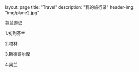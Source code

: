 
layout: page
title: "Travel"
description: "我的旅行录"
header-img: "img/plane2.jpg"




芬兰游记

1.初到芬兰

2.塔林

3.斯德哥尔摩

4.奥兰